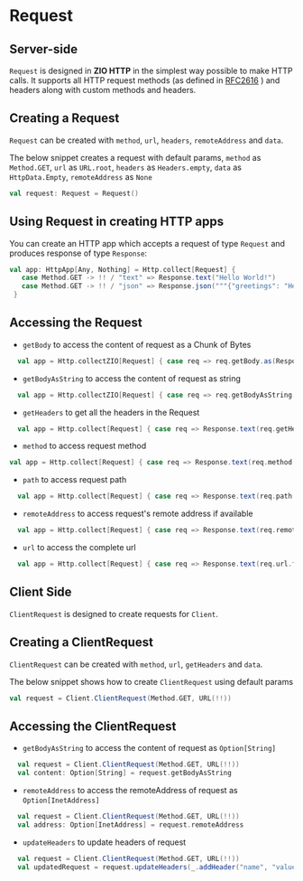 # Request
 
## Server-side

`Request` is designed in **ZIO HTTP** in the simplest way possible to make HTTP calls.
 It supports all HTTP request methods (as defined in [RFC2616](https://datatracker.ietf.org/doc/html/rfc2616) ) and headers along with custom methods and headers.
 
## Creating a Request

`Request` can be created with `method`, `url`, `headers`, `remoteAddress` and `data`.

The below snippet creates a request with default params, `method` as `Method.GET`, `url` as `URL.root`, `headers` as `Headers.empty`, `data` as `HttpData.Empty`, `remoteAddress` as `None`
```scala
val request: Request = Request()
```

## Using Request in creating HTTP apps

You can create an HTTP app which accepts a request of type `Request` and produces response of type `Response`:
 ```scala
 val app: HttpApp[Any, Nothing] = Http.collect[Request] {
    case Method.GET -> !! / "text" => Response.text("Hello World!")
    case Method.GET -> !! / "json" => Response.json("""{"greetings": "Hello World!"}""")
  }
```

## Accessing the Request

- `getBody` to access the content of request as a Chunk of Bytes
```scala
  val app = Http.collectZIO[Request] { case req => req.getBody.as(Response.ok) }
``` 
- `getBodyAsString` to access the content of request as string
```scala
  val app = Http.collectZIO[Request] { case req => req.getBodyAsString.as(Response.ok) }
``` 
- `getHeaders` to get all the headers in the Request
```scala
  val app = Http.collect[Request] { case req => Response.text(req.getHeaders.toList.mkString("")) }
```
- `method` to access request method
```scala
val app = Http.collect[Request] { case req => Response.text(req.method.toString())}
```
- `path` to access request path
```scala
  val app = Http.collect[Request] { case req => Response.text(req.path.toString())}
```
- `remoteAddress` to access request's remote address if available
```scala
  val app = Http.collect[Request] { case req => Response.text(req.remoteAddress.toString())}
```
- `url` to access the complete url
```scala
  val app = Http.collect[Request] { case req => Response.text(req.url.toString())}
```

## Client Side
`ClientRequest` is designed to create requests for `Client`.

## Creating a ClientRequest

`ClientRequest` can be created with `method`, `url`, `getHeaders` and `data`.

The below snippet shows how to create `ClientRequest` using default params
```scala
val request = Client.ClientRequest(Method.GET, URL(!!))
```
## Accessing the ClientRequest

- `getBodyAsString` to access the content of request as `Option[String]`
```scala
  val request = Client.ClientRequest(Method.GET, URL(!!))
  val content: Option[String] = request.getBodyAsString
```
- `remoteAddress` to access the remoteAddress of request as `Option[InetAddress]`
```scala
  val request = Client.ClientRequest(Method.GET, URL(!!))
  val address: Option[InetAddress] = request.remoteAddress
```
- `updateHeaders` to update headers of request
```scala
  val request = Client.ClientRequest(Method.GET, URL(!!))
  val updatedRequest = request.updateHeaders(_.addHeader("name", "value"))
```

